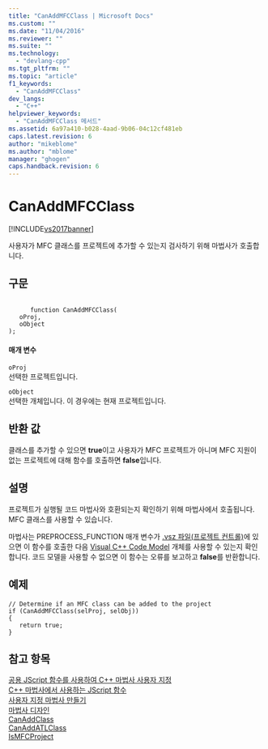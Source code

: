```yaml
---
title: "CanAddMFCClass | Microsoft Docs"
ms.custom: ""
ms.date: "11/04/2016"
ms.reviewer: ""
ms.suite: ""
ms.technology: 
  - "devlang-cpp"
ms.tgt_pltfrm: ""
ms.topic: "article"
f1_keywords: 
  - "CanAddMFCClass"
dev_langs: 
  - "C++"
helpviewer_keywords: 
  - "CanAddMFCClass 메서드"
ms.assetid: 6a97a410-b028-4aad-9b06-04c12cf481eb
caps.latest.revision: 6
author: "mikeblome"
ms.author: "mblome"
manager: "ghogen"
caps.handback.revision: 6
---
```

# CanAddMFCClass
[!INCLUDE[vs2017banner](../assembler/inline/includes/vs2017banner.md)]

사용자가 MFC 클래스를 프로젝트에 추가할 수 있는지 검사하기 위해 마법사가 호출합니다.  
  
## 구문  
  
```  
  
      function CanAddMFCClass(   
   oProj,   
   oObject    
);  
```  
  
#### 매개 변수  
 `oProj`  
 선택한 프로젝트입니다.  
  
 `oObject`  
 선택한 개체입니다.  이 경우에는 현재 프로젝트입니다.  
  
## 반환 값  
 클래스를 추가할 수 있으면 **true**이고 사용자가 MFC 프로젝트가 아니며 MFC 지원이 없는 프로젝트에 대해 함수를 호출하면 **false**입니다.  
  
## 설명  
 프로젝트가 실행될 코드 마법사와 호환되는지 확인하기 위해 마법사에서 호출됩니다. MFC 클래스를 사용할 수 있습니다.  
  
 마법사는 PREPROCESS\_FUNCTION 매개 변수가 [.vsz 파일\(프로젝트 컨트롤\)](../ide/dot-vsz-file-project-control.md)에 있으면 이 함수를 호출한 다음 [Visual C\+\+ Code Model](http://msdn.microsoft.com/ko-kr/dd6452c2-1054-44a1-b0eb-639a94a1216b) 개체를 사용할 수 있는지 확인합니다.  코드 모델을 사용할 수 없으면 이 함수는 오류를 보고하고 **false**를 반환합니다.  
  
## 예제  
  
```  
// Determine if an MFC class can be added to the project  
if (CanAddMFCClass(selProj, selObj))  
{  
   return true;  
}  
```  
  
## 참고 항목  
 [공용 JScript 함수를 사용하여 C\+\+ 마법사 사용자 지정](../ide/customizing-cpp-wizards-with-common-jscript-functions.md)   
 [C\+\+ 마법사에서 사용하는 JScript 함수](../ide/jscript-functions-for-cpp-wizards.md)   
 [사용자 지정 마법사 만들기](../ide/creating-a-custom-wizard.md)   
 [마법사 디자인](../ide/designing-a-wizard.md)   
 [CanAddClass](../ide/canaddclass.md)   
 [CanAddATLClass](../ide/canaddatlclass.md)   
 [IsMFCProject](../ide/ismfcproject.md)